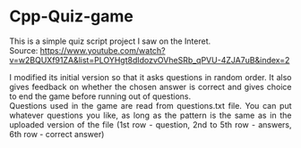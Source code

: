 # Cpp-Quiz-game

This is a simple quiz script project I saw on the Interet. <br> Source: https://www.youtube.com/watch?v=w2BQUXf91ZA&list=PLOYHgt8dIdozvOVheSRb_qPVU-4ZJA7uB&index=2 <br>
<p align="justify">
I modified its initial version so that it asks questions in random order. It also gives feedback on whether 
the chosen answer is correct and gives choice to end the game before running out of questions. <br>
Questions used in the game are read from questions.txt file. You can put whatever questions you like, as long as the pattern is the same as in the uploaded version of the file (1st row - question, 2nd to 5th row - answers, 6th row - correct answer)
</p>

